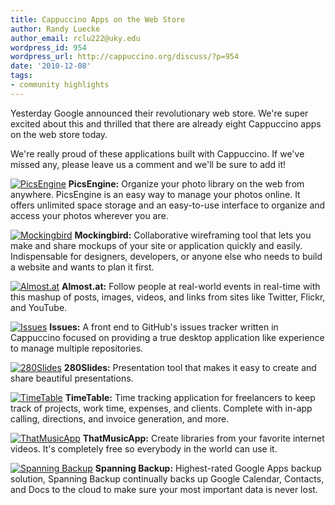 ```yaml
---
title: Cappuccino Apps on the Web Store
author: Randy Luecke
author_email: rclu222@uky.edu
wordpress_id: 954
wordpress_url: http://cappuccino.org/discuss/?p=954
date: '2010-12-08'
tags:
- community highlights
---
```


Yesterday Google announced their revolutionary web store. We're super excited about this and thrilled that there are already eight Cappuccino apps on the web store today.

We're really proud of these applications built with Cappuccino.
If we've missed any, please leave us a comment and we'll be sure to add it!

[![PicsEngine](/img/cpo-uploads/2010/12/1001.png)](https://chrome.google.com/webstore/detail/hmodoamaicogedjmnjieephhfleigccf)
**PicsEngine:** Organize your photo library on the web from anywhere.
PicsEngine is an easy way to manage your photos online. It offers unlimited space storage and an easy-to-use interface to organize and access your photos wherever you are.


[![Mockingbird](/img/cpo-uploads/2010/12/2001.png)](https://chrome.google.com/webstore/detail/mglnbanmebacbohplmcogiompoijbhnm)
**Mockingbird:** Collaborative wireframing tool that lets you make and share mockups of your site or application quickly and easily. Indispensable for designers, developers, or anyone else who needs to build a website and wants to plan it first.


[![Almost.at](/img/cpo-uploads/2010/12/1.png)](https://chrome.google.com/webstore/detail/hikfjcajdelbliidopckbinaojfckdmd)
**Almost.at:** Follow people at real-world events in real-time with this mashup of posts, images, videos, and links from sites like Twitter, Flickr, and YouTube.


[![Issues](/img/cpo-uploads/2010/12/1-2.png)](https://chrome.google.com/webstore/detail/oaianekphgmiibhdffnoimngeolnailp)
**Issues:** A front end to GitHub's issues tracker written in Cappuccino focused on providing a true desktop application like experience to manage multiple repositories.


[![280Slides](/img/cpo-uploads/2010/12/2.png)](https://chrome.google.com/webstore/detail/jfgfmoonhalhgbpeoffnehkedjhgoeno)
**280Slides:** Presentation tool that makes it easy to create and share beautiful presentations.


[![TimeTable](/img/cpo-uploads/2010/12/1-1.png)](https://chrome.google.com/webstore/detail/pccoboeeilnmlpkobpnkmbphfmcmcahe)
**TimeTable:** Time tracking application for freelancers to keep track of projects, work time, expenses, and clients. Complete with in-app calling, directions, and invoice generation, and more.


[![ThatMusicApp](/img/cpo-uploads/2010/12/1-3.png)](https://chrome.google.com/webstore/detail/ckcigpkibflpneekkpeoeikiddopklbg)
**ThatMusicApp:** Create libraries from your favorite internet videos. It's completely free so everybody in the world can use it.


[![Spanning Backup](/img/cpo-uploads/2010/12/13001.png)](https://chrome.google.com/webstore/detail/gbogokblcdfahcieocignhkkmknkfjpn)
**Spanning Backup:** Highest-rated Google Apps backup solution, Spanning Backup continually backs up Google Calendar, Contacts, and Docs to the cloud to make sure your most important data is never lost.





